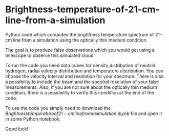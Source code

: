 # Brightness-temperature-of-21-cm-line-from-a-simulation
Python code which computes the brightness temperature spectrum of 21-cm line from a simulation using the optically thin medium condition.

The goal is to produce false observations which you would get using a telescope to observe this simulated cloud.

To run the code you need data cubes for density distribution of neutral hydrogen, radial velocity distribution and temperature distribution. You can choose the velocity interval
and resolution for your spectrum. There is also a possibility to include the beam and the spectral resolution of your false measurements. Also, if you are not sure about the 
optically thin medium condition, there is a possibility to verify this condition at the end of the code.

To use the code you simply need to download the $Brightness temperature of 21-cm line from a simulation.ipynb$ file and open it in some Python notebook.

Good luck!
